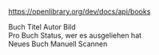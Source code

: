 https://openlibrary.org/dev/docs/api/books

Buch 
	Titel 
	Autor 
	Bild  
	Pro Buch Status, wer es ausgeliehen hat  
Neues Buch 
	Manuell 
	Scannen
 

